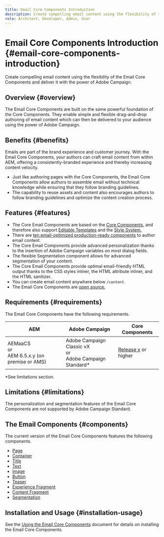 ```yaml
---
title: Email Core Components Introduction
description: Create compelling email content using the flexibility of the Email Core Components and deliver it with the power of Adobe Campaign. 
role: Architect, Developer, Admin, User
---
```


# Email Core Components Introduction {#email-core-components-introduction}

Create compelling email content using the flexibility of the Email Core Components and deliver it with the power of Adobe Campaign.

## Overview {#overview}

The Email Core Components are built on the same powerful foundation of the Core Components. They enable simple and flexible drag-and-drop authoring of email content which can then be delivered to your audience using the power of Adobe Campaign.

## Benefits {#benefits}

Emails are part of the brand experience and customer journey. With the Email Core Components, your authors can craft email content from within AEM, offering a consistently-branded experience and thereby increasing content velocity.

* Just like authoring pages with the Core Components, the Email Core Components allow authors to assemble email without technical knowledge while ensuring that they follow branding guidelines.
* The capability to reuse assets and content also encourages authors to follow branding guidelines and optimize the content creation process.

## Features {#features}

* The Core Email Components are based on the [Core Components,](/help/introduction.md) and therefore also support [Editable Templates](https://experienceleague.adobe.com/docs/experience-manager-cloud-service/sites/authoring/features/templates.html) and the [Style System.](https://experienceleague.adobe.com/docs/experience-manager-cloud-service/content/sites/authoring/features/style-system.html)
* There are [ten email-optimized production-ready components](#components) to author email content.
* The Core Email Components provide advanced personalization thanks to the insertion of Adobe Campaign variables on most dialog fields.
* The flexible Segmentation component allows for advanced segmentation of your content.
* The Core Email Components provide optimal email-friendly HTML output thanks to the CSS styles inliner, the HTML attribute inliner, and the HTML sanitizer.
* You can create email content anywhere below `/content`.
* The Email Core Components are [open source.](https://github.com/adobe/aem-core-email-components)

## Requirements {#requirements}

The Email Core Components have the following requirements.

|AEM|Adobe Campaign|Core Components|
|---|---|---|
|AEMaaCS<br>or<br>AEM 6.5.x.y (on premise or AMS)|Adobe Campaign Classic vX<br>or<br>Adobe Campaign Standard*|[Release x](/help/versions.md) or higher|

*See limitations section.

## Limitations {#limitations}

The personalization and segmentation features of the Email Core Components are not supported by Adobe Campaign Standard.

## The Email Components {#components}

The current version of the Email Core Components features the following components.

* [Page](components/page.md)
* [Container](components/container.md)
* [Title](components/title.md)
* [Text](components/text.md)
* [Image](components/image.md)
* [Button](components/button.md)
* [Teaser](components/teaser.md)
* [Experience Fragment](components/experience-fragment.md)
* [Content Fragment](components/content-fragment.md)
* [Segmentation](components/segmentation.md)

## Installation and Usage {#installation-usage}

See the [Using the Email Core Components](using.md) document for details on installing the Email Core Components.
